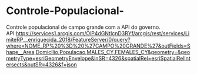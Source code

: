# Controle-Populacional-
Controle populacional de campo grande com a  API do governo.  
API:https://services1.arcgis.com/OlP4dGNtIcnD3RYf/arcgis/rest/services/LimiteRP__enriquecida_2018/FeatureServer/0/query?where=NOME_RP%20%3D%20%27CAMPO%20GRANDE%27&outFields=Shape__Area,Domicilio,Populacao,MALES_CY,FEMALES_CY&geometry=&geometryType=esriGeometryEnvelope&inSR=4326&spatialRel=esriSpatialRelIntersects&outSR=4326&f=json
